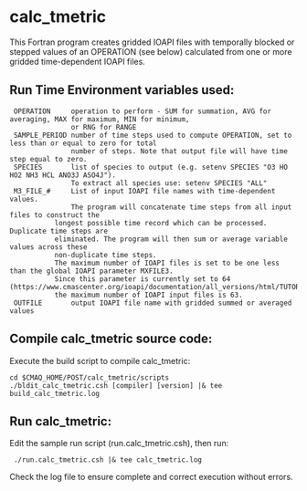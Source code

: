 calc_tmetric
========

This Fortran program creates gridded IOAPI files with temporally blocked or stepped values of an OPERATION (see below) calculated from one or more gridded time-dependent IOAPI files.

## Run Time Environment variables used:

```
 OPERATION     operation to perform - SUM for summation, AVG for averaging, MAX for maximum, MIN for minimum,
               or RNG for RANGE
 SAMPLE_PERIOD number of time steps used to compute OPERATION, set to less than or equal to zero for total 
               number of steps. Note that output file will have time step equal to zero.
 SPECIES       list of species to output (e.g. setenv SPECIES "O3 HO HO2 NH3 HCL ANO3J ASO4J").  
               To extract all species use: setenv SPECIES "ALL"
 M3_FILE_#     List of input IOAPI file names with time-dependent values.
               The program will concatenate time steps from all input files to construct the
	       longest possible time record which can be processed. Duplicate time steps are
	       eliminated. The program will then sum or average variable values across these 
	       non-duplicate time steps.
	       The maximum number of IOAPI files is set to be one less than the global IOAPI parameter MXFILE3.
	       Since this parameter is currently set to 64 (https://www.cmascenter.org/ioapi/documentation/all_versions/html/TUTORIAL.html),
	       the maximum number of IOAPI input files is 63.
 OUTFILE       output IOAPI file name with gridded summed or averaged values
```

## Compile calc_tmetric source code:

Execute the build script to compile calc_tmetric:

```
cd $CMAQ_HOME/POST/calc_tmetric/scripts
./bldit_calc_tmetric.csh [compiler] [version] |& tee build_calc_tmetric.log
```

## Run calc_tmetric:
Edit the sample run script (run.calc_tmetric.csh), then run:
```
 ./run.calc_tmetric.csh |& tee calc_tmetric.log
```
Check the log file to ensure complete and correct execution without errors.

